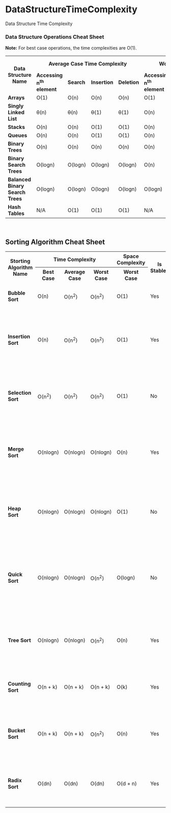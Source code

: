 # DataStructureTimeComplexity
Data Structure Time Complexity
### Data Structure Operations Cheat Sheet
**Note:** For best case operations, the time complexities are O(1).
<table >
<tr>
<th rowspan="2">Data Structure Name</th>
<th colspan="4">Average Case Time Complexity</th>
<th colspan="4">Worst Case Time Complexity</th>
<th>Space Complexity</th>
</tr>
<tr>
<td><strong>Accessing n<sup>th</sup> element</strong></td>
<td><strong>Search</strong></td>
<td><strong>Insertion</strong></td>
<td><strong>Deletion</strong></td>
<td><strong>Accessing n<sup>th</sup> element</strong></td>
<td><strong>Search</strong></td>
<td><strong>Insertion</strong></td>
<td><strong>Deletion</strong></td>
<td><strong>Worst Case</strong></td>
</tr>
<tr>
<td><strong>Arrays</strong></td>
<td>O(1)</td>
<td>O(n)</td>
<td>O(n)</td>
<td>O(n)</td>
<td>O(1)</td>
<td>O(n)</td>
<td>O(n)</td>
<td>O(n)</td>
<td>O(n)</td>
</tr>
<tr>
<td><strong>Singly Linked List</strong></td>
<td>&theta;(n)</td>
<td>&theta;(n)</td>
<td>&theta;(1)</td>
<td>&theta;(1)</td>
<td>O(n)</td>
<td>O(n)</td>
<td>O(1)</td>
<td>O(1)</td>
<td>O(n)</td>
</tr>
<tr>
<td><strong>Stacks</strong></td>
<td>O(n)</td>
<td>O(n)</td>
<td>O(1)</td>
<td>O(1)</td>
<td>O(n)</td>
<td>O(n)</td>
<td>O(1)</td>
<td>O(1)</td>
<td>O(n)</td>
</tr>
 <tr>
<td><strong>Queues</strong></td>
<td>O(n)</td>
<td>O(n)</td>
<td>O(1)</td>
<td>O(1)</td>
<td>O(n)</td>
<td>O(n)</td>
<td>O(1)</td>
<td>O(1)</td>
<td>O(n)</td>
</tr>
 <tr>
<td><strong>Binary Trees</strong></td>
<td>O(n)</td>
<td>O(n)</td>
<td>O(n)</td>
<td>O(n)</td>
<td>O(n)</td>
<td>O(n)</td>
<td>O(n)</td>
<td>O(n)</td>
<td>O(n)</td>
</tr>
  <tr>
<td><strong>Binary Search Trees</strong></td>
<td>O(logn)</td>
<td>O(logn)</td>
<td>O(logn)</td>
<td>O(logn)</td>
<td>O(n)</td>
<td>O(n)</td>
<td>O(n)</td>
<td>O(n)</td>
<td>O(n)</td>
</tr>
   <tr>
<td><strong>Balanced Binary Search Trees</strong></td>
<td>O(logn)</td>
<td>O(logn)</td>
<td>O(logn)</td>
<td>O(logn)</td>
<td>O(logn)</td>
<td>O(logn)</td>
<td>O(logn)</td>
<td>O(logn)</td>
<td>O(logn)</td>
</tr>
  <tr>
<td><strong>Hash Tables</strong></td>
<td>N/A</td>
<td>O(1)</td>
<td>O(1)</td>
<td>O(1)</td>
<td>N/A</td>
<td>O(n)</td>
<td>O(n)</td>
<td>O(n)</td>
<td>O(n)</td>
</tr>
</table><br>

## Sorting Algorithm Cheat Sheet

<table>
 
<tr>
<th rowspan="2">Storting Algorithm Name</th>
<th colspan="3">Time Complexity</th>
<th>Space Complexity</th>
<th rowspan="2">Is Stable?</th>
<th rowspan="2">Storting Class Type</th>
<th rowspan="2">Remarks</th>
</tr>
<tr>
<th>Best Case</th>
<th>Average Case</th>
<th>Worst Case</th>
<th>Worst Case</th>
</tr>
<tr>
<td><strong>Bubble Sort</strong></td>
<td>O(n)</td>
<td>O(n<sup>2</sup>)</td>
<td>O(n<sup>2</sup>)</td>
<td>O(1)</td>
<td>Yes</td>
<td>Comparison</td>
<td>Not a preferred sorting algorithm</td>
</tr>
<tr>
<td><strong>Insertion Sort</strong></td>
<td>O(n)</td>
<td>O(n<sup>2</sup>)</td>
<td>O(n<sup>2</sup>)</td>
<td>O(1)</td>
<td>Yes</td>
<td>Comparison</td>
<td>In the best case (already sorted), every insert requires constant time.</td>
</tr>
<tr>
<td><strong>Selection Sort</strong></td>
<td>O(n<sup>2</sup>)</td>
<td>O(n<sup>2</sup>)</td>
<td>O(n<sup>2</sup>)</td>
<td>O(1)</td>
<td>No</td>
<td>Comparison</td>
<td>Even a perfectly sorted array requires scanning the entire array.</td>
</tr>
<tr>
<td><strong>Merge Sort</strong></td>
<td>O(nlogn)</td>
<td>O(nlogn)</td>
<td>O(nlogn)</td>
<td>O(n)</td>
<td>Yes</td>
<td>Comparison</td>
<td>On array, it requires O(n) space and on linked lists, it requires constant space.</td>
</tr>
<tr>
<td><strong>Heap Sort</strong></td>
<td>O(nlogn)</td>
<td>O(nlogn)</td>
<td>O(nlogn)</td>
<td>O(1)</td>
<td>No</td>
<td>Comparison</td>
<td>By using input array as storage for the heap, it is possible to achieve constant space.</td>
</tr>
<tr>
<td><strong>Quick Sort</strong></td>
<td>O(nlogn)</td>
<td>O(nlogn)</td>
<td>O(n<sup>2</sup>)</td>
<td>O(logn)</td>
<td>No</td>
<td>Comparison</td>
<td>Randomly picking a pivot value can help avoid worst case scenarios such as a perfectly sorted array.</td>
</tr>
<tr>
<td><strong>Tree Sort</strong></td>
<td>O(nlogn)</td>
<td>O(nlogn)</td>
<td>O(n<sup>2</sup>)</td>
<td>O(n)</td>
<td>Yes</td>
<td>Comparison</td>
<td>Performing inorder traversal on the balanced binary search tree.</td>
</tr> 
<tr>
<td><strong>Counting Sort</strong></td>
<td>O(n + k)</td>
<td>O(n + k)</td>
<td>O(n + k)</td>
<td>O(k)</td>
<td>Yes</td>
<td>Linear</td>
<td>Where k is the range of the non-negative key value.</td>
</tr>
<tr>
<td><strong>Bucket Sort</strong></td>
<td>O(n + k)</td>
<td>O(n + k)</td>
<td>O(n<sup>2</sup>)</td>
<td>O(n)</td>
<td>Yes</td>
<td>Linear</td>
<td>Bucket sort is stable, if the underlying sorting algorithm is stable.</td>
</tr>
<tr>
<td><strong>Radix Sort</strong></td>
<td>O(dn)</td>
<td>O(dn)</td>
<td>O(dn)</td>
<td>O(d + n)</td>
<td>Yes</td>
<td>Linear</td>
<td>Radix sort is stable, if the underlying sorting algorithm is stable.</td>
</tr>
</table>
